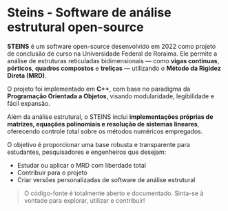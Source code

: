 # Steins - Software de análise estrutural open-source

**STEINS** é um software open-source desenvolvido em 2022 como projeto de conclusão de curso na Universidade Federal de Roraima. Ele permite a análise de estruturas reticuladas bidimensionais — como **vigas contínuas**, **pórticos**, **quadros compostos** e **treliças** — utilizando o **Método da Rigidez Direta (MRD)**.

O projeto foi implementado em **C++**, com base no paradigma da **Programação Orientada a Objetos**, visando modularidade, legibilidade e fácil expansão. 

Além da análise estrutural, o STEINS inclui **implementações próprias de matrizes, equações polinomiais e resolução de sistemas lineares**, oferecendo controle total sobre os métodos numéricos empregados.

O objetivo é proporcionar uma base robusta e transparente para estudantes, pesquisadores e engenheiros que desejam:
- Estudar ou aplicar o MRD com liberdade total
- Contribuir para o projeto
- Criar versões personalizadas de software de análise estrutural

> O código-fonte é totalmente aberto e documentado. Sinta-se à vontade para explorar, utilizar e contribuir!
